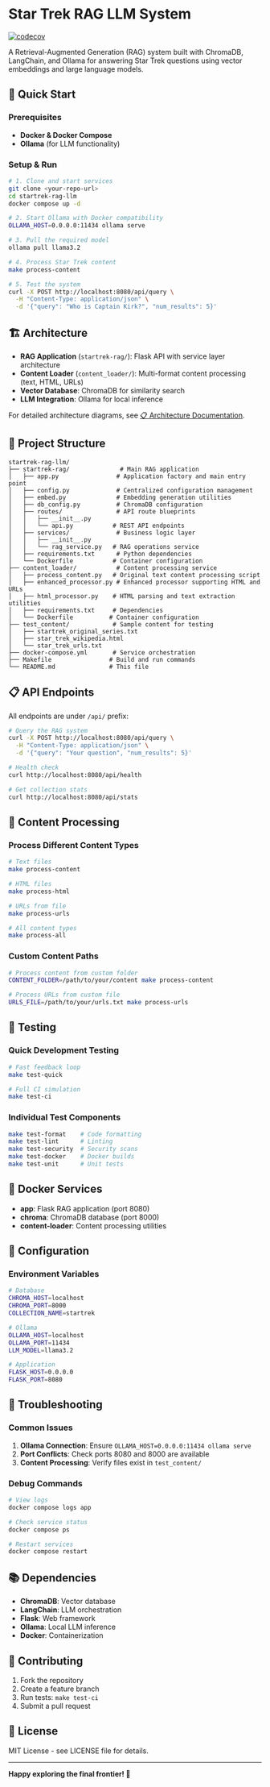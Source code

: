 # Star Trek RAG LLM System

[![codecov](https://codecov.io/gh/overengineeredit/startrek-rag-llm/branch/main/graph/badge.svg)](https://codecov.io/gh/overengineeredit/startrek-rag-llm)

A Retrieval-Augmented Generation (RAG) system built with ChromaDB, LangChain, and Ollama for answering Star Trek questions using vector embeddings and large language models.

## 🚀 Quick Start

### Prerequisites
- **Docker & Docker Compose**
- **Ollama** (for LLM functionality)

### Setup & Run
```bash
# 1. Clone and start services
git clone <your-repo-url>
cd startrek-rag-llm
docker compose up -d

# 2. Start Ollama with Docker compatibility
OLLAMA_HOST=0.0.0.0:11434 ollama serve

# 3. Pull the required model
ollama pull llama3.2

# 4. Process Star Trek content
make process-content

# 5. Test the system
curl -X POST http://localhost:8080/api/query \
  -H "Content-Type: application/json" \
  -d '{"query": "Who is Captain Kirk?", "num_results": 5}'
```

## 🏗️ Architecture

- **RAG Application** (`startrek-rag/`): Flask API with service layer architecture
- **Content Loader** (`content_loader/`): Multi-format content processing (text, HTML, URLs)
- **Vector Database**: ChromaDB for similarity search
- **LLM Integration**: Ollama for local inference

For detailed architecture diagrams, see [📋 Architecture Documentation](docs/README.md).

## 📁 Project Structure

```
startrek-rag-llm/
├── startrek-rag/              # Main RAG application
│   ├── app.py                # Application factory and main entry point
│   ├── config.py             # Centralized configuration management
│   ├── embed.py              # Embedding generation utilities
│   ├── db_config.py          # ChromaDB configuration
│   ├── routes/               # API route blueprints
│   │   ├── __init__.py
│   │   └── api.py           # REST API endpoints
│   ├── services/             # Business logic layer
│   │   ├── __init__.py
│   │   └── rag_service.py   # RAG operations service
│   ├── requirements.txt      # Python dependencies
│   └── Dockerfile           # Container configuration
├── content_loader/           # Content processing service
│   ├── process_content.py   # Original text content processing script
│   ├── enhanced_processor.py # Enhanced processor supporting HTML and URLs
│   ├── html_processor.py    # HTML parsing and text extraction utilities
│   ├── requirements.txt     # Dependencies
│   └── Dockerfile          # Container configuration
├── test_content/            # Sample content for testing
│   ├── startrek_original_series.txt
│   ├── star_trek_wikipedia.html
│   └── star_trek_urls.txt
├── docker-compose.yml       # Service orchestration
├── Makefile                # Build and run commands
└── README.md               # This file
```

## 📋 API Endpoints

All endpoints are under `/api/` prefix:

```bash
# Query the RAG system
curl -X POST http://localhost:8080/api/query \
  -H "Content-Type: application/json" \
  -d '{"query": "Your question", "num_results": 5}'

# Health check
curl http://localhost:8080/api/health

# Get collection stats
curl http://localhost:8080/api/stats
```

## 📁 Content Processing

### Process Different Content Types
```bash
# Text files
make process-content

# HTML files
make process-html

# URLs from file
make process-urls

# All content types
make process-all
```

### Custom Content Paths
```bash
# Process content from custom folder
CONTENT_FOLDER=/path/to/your/content make process-content

# Process URLs from custom file
URLS_FILE=/path/to/your/urls.txt make process-urls
```

## 🧪 Testing

### Quick Development Testing
```bash
# Fast feedback loop
make test-quick

# Full CI simulation
make test-ci
```

### Individual Test Components
```bash
make test-format    # Code formatting
make test-lint      # Linting
make test-security  # Security scans
make test-docker    # Docker builds
make test-unit      # Unit tests
```

## 🐳 Docker Services

- **app**: Flask RAG application (port 8080)
- **chroma**: ChromaDB database (port 8000)
- **content-loader**: Content processing utilities

## 🔧 Configuration

### Environment Variables
```bash
# Database
CHROMA_HOST=localhost
CHROMA_PORT=8000
COLLECTION_NAME=startrek

# Ollama
OLLAMA_HOST=localhost
OLLAMA_PORT=11434
LLM_MODEL=llama3.2

# Application
FLASK_HOST=0.0.0.0
FLASK_PORT=8080
```

## 🐛 Troubleshooting

### Common Issues
1. **Ollama Connection**: Ensure `OLLAMA_HOST=0.0.0.0:11434 ollama serve`
2. **Port Conflicts**: Check ports 8080 and 8000 are available
3. **Content Processing**: Verify files exist in `test_content/`

### Debug Commands
```bash
# View logs
docker compose logs app

# Check service status
docker compose ps

# Restart services
docker compose restart
```

## 📚 Dependencies

- **ChromaDB**: Vector database
- **LangChain**: LLM orchestration
- **Flask**: Web framework
- **Ollama**: Local LLM inference
- **Docker**: Containerization

## 🤝 Contributing

1. Fork the repository
2. Create a feature branch
3. Run tests: `make test-ci`
4. Submit a pull request

## 📄 License

MIT License - see LICENSE file for details.

---

**Happy exploring the final frontier! 🖖** 